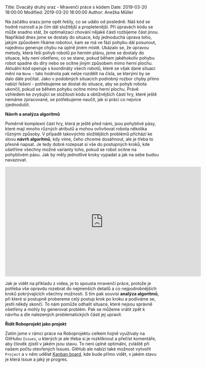 Title: Dvacátý druhý sraz - Mravenčí práce s kódem
Date: 2019-03-20 18:00:00
Modified: 2019-03-20 18:00:00
Author: Anežka Müller

Na začátku srazu jsme opět řešily, co se událo od posledně. 
Náš kód se hodně rozrostl a je čím dál složitější a propletenější. Při úpravách kódu se může snadno stát, že optimalizací chování nějaké části rozbijeme část jinou. 
Například dnes jsme se dostaly do situace, kdy jednoduchá úprava toho, jakým způsobem říkáme robotovi, kam se má ve fázi pohybu dál posunout, najednou generuje chybu na úplně jiném místě. Ukázalo se, že úpravou metody, která řeší pohyb robotů po herním plánu, jsme se dostaly do situace, kdy není ošetřeno, co se stane, pokud během jakéhokoliv pohybu robot spadne do díry nebo se ocitne jiným způsobem mimo herní plochu. Aktuální kód operuje s koordináty všech robotů, které se však dané situaci mění na `None` - tato hodnota pak nelze rozdělit na čísla, se kterými by se dalo dále počítat. Jako v podobných situacích podrobný rozbor chyby přímo nabízí řešení - potřebujeme se dostat do situace, aby se pohyb robota ukončil, pokud se během pohybu ocitne mimo herní plochu. 
Právě vzhledem ke zvyšující se složitosti kódu a obtížnějších částí hry, které ještě nemáme zpracované, se potřebujeme naučit, jak si práci co nejvíce zjednodušit. 

**Návrh a analýza algoritmů**

Poměrně komplexní část hry, která je ještě před námi, jsou pohyblivé pásy, které mají mnoho různých atributů a mohou ovlivňovat robota několika různými způsoby. V případě takovýchto složitějších problémů přichází ke slovu __návrh algoritmů__, kdy víme, čeho chceme dosáhnout, ale je třeba to přesně napsat. Je tedy dobré rozepsat si vše do postupných kroků, kde ošetříme všechny možné varianty toho, pokud se robot ocitne na pohyblivém pásu. Jak by měly jednotlivé kroky vypadat a jak na sebe budou navazovat.

<iframe width="640" height="360" src="https://www.youtube.com/embed/cDA3_5982h8" frameborder="0" autoplay; encrypted-media; picture-in-picture" allowfullscreen></iframe>

Jak je vidět na příkladu z videa, je to spousta mravenčí práce, protože je potřeba vše opravdu rozebrat do nejmenších detailů a co nejpodrobnějších kroků pokrývajících všechny možnosti. 
S tím pak souvisí __analýza algoritmů__, při které si postupně probereme celý postup krok po kroku a podíváme se, jestli někdy skončí. To nám pomůže odhalit situace, které nejsou správně ošetřeny a mohly by generovat problém. Pak se můžeme vrátit zpět k návrhu a dle nalezených problematických částí jej upravit.

**Řídit Roboprojekt jako projekt**

Zatím jsme v rámci práce na Roboprojektu celkem hojně využívaly na GitHubu `Issues`, u kterých je ale třeba si je rozkliknout a přečíst komentáře, aby člověk zjistil v jakém jsou stavu. To není úplně optimální, zvláště při našem počtu otevřených Issues. GitHub ale nabízí také možnost vytvořit `Project` a v něm udělat [Kanban board](https://kanbanize.com/kanban-resources/getting-started/what-is-kanban-board/), kde bude přímo vidět, v jakém stavu je která Issue a jaký je progres. 
